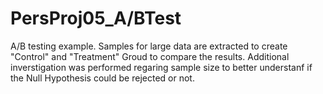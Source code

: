 # PersProj05_A/BTest
A/B testing example. Samples for large data are extracted to create "Control" and "Treatment" Groud to compare the results.
Additional inverstigation was performed regaring sample size to better understanf if the Null Hypothesis could be rejected or not.
